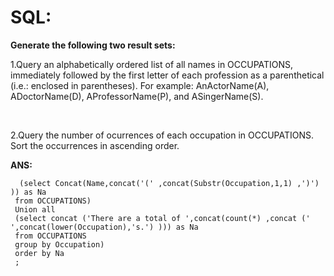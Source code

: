 # SQL:
<B>Generate the following two result sets:</B>

<p>1.Query an alphabetically ordered list of all names in OCCUPATIONS, immediately followed by the first letter of each profession as a parenthetical (i.e.: enclosed in parentheses). For example: AnActorName(A), ADoctorName(D), AProfessorName(P), and ASingerName(S).</p><br>
<p>2.Query the number of ocurrences of each occupation in OCCUPATIONS. Sort the occurrences in ascending order.</p>

<p><B>ANS:</B></p>

` 
(select Concat(Name,concat('(' ,concat(Substr(Occupation,1,1) ,')') )) as Na`<br>`
    from OCCUPATIONS)`<br>`
    Union all`<br>`
(select concat ('There are a total of ',concat(count(*) ,concat (' ',concat(lower(Occupation),'s.') ))) as Na`<br>`
    from OCCUPATIONS`<br>`
    group by Occupation)`<br>`
    order by Na`<br>`
    ;`
